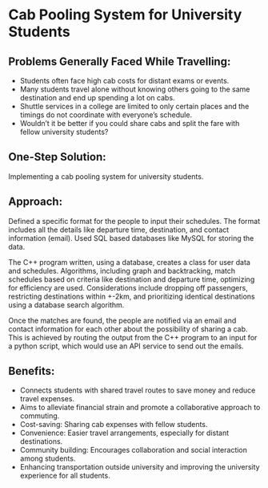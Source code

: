 <!DOCTYPE html>
<h1>Cab Pooling System for University Students</h1>

<h2>Problems Generally Faced While Travelling:</h2>
<ul>
    <li>Students often face high cab costs for distant exams or events.</li>
    <li>Many students travel alone without knowing others going to the same destination and end up spending a lot on cabs.</li>
    <li>Shuttle services in a college are limited to only certain places and the timings do not coordinate with everyone’s schedule.</li>
    <li>Wouldn’t it be better if you could share cabs and split the fare with fellow university students?</li>
</ul>

<h2>One-Step Solution:</h2>
<p>Implementing a cab pooling system for university students.</p>

<h2>Approach:</h2>
<p>Defined a specific format for the people to input their schedules. The format includes all the details like departure time, destination, and contact information (email). Used SQL based databases like MySQL for storing the data.</p>
<p>The C++ program written, using a database, creates a class for user data and schedules. Algorithms, including graph and backtracking, match schedules based on criteria like destination and departure time, optimizing for efficiency are used. Considerations include dropping off passengers, restricting destinations within +-2km, and prioritizing identical destinations using a database search algorithm.</p>
<p>Once the matches are found, the people are notified via an email and contact information for each other about the possibility of sharing a cab. This is achieved by routing the output from the C++ program to an input for a python script, which would use an API service to send out the emails.</p>

<h2>Benefits:</h2>
<div class="benefits">
    <ul>
        <li>Connects students with shared travel routes to save money and reduce travel expenses.</li>
        <li>Aims to alleviate financial strain and promote a collaborative approach to commuting.</li>
        <li>Cost-saving: Sharing cab expenses with fellow students.</li>
        <li>Convenience: Easier travel arrangements, especially for distant destinations.</li>
        <li>Community building: Encourages collaboration and social interaction among students.</li>
        <li>Enhancing transportation outside university and improving the university experience for all students.</li>
    </ul>
</div>

</body>
</html>
